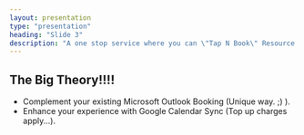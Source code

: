 ```yaml
---
layout: presentation
type: "presentation"
heading: "Slide 3"
description: "A one stop service where you can \"Tap N Book\" Resource instantly"
---
```


## The Big Theory!!!!

- Complement your existing Microsoft Outlook Booking (Unique way. ;) ).
- Enhance your experience with Google Calendar Sync (Top up charges apply...).
